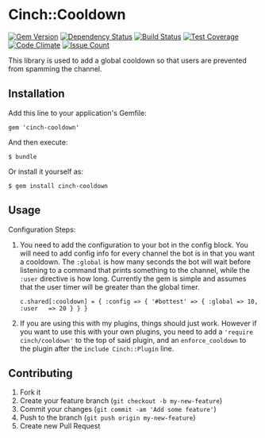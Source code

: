 # Cinch::Cooldown

[![Gem Version](https://badge.fury.io/rb/cinch-cooldown.png)](http://badge.fury.io/rb/cinch-cooldown)
[![Dependency Status](https://gemnasium.com/bhaberer/cinch-cooldown.png)](https://gemnasium.com/bhaberer/cinch-cooldown)
[![Build Status](https://travis-ci.org/bhaberer/cinch-cooldown.png?branch=master)](https://travis-ci.org/bhaberer/cinch-cooldown)
[![Test Coverage](https://codeclimate.com/repos/56aa88055b34ac003a008480/badges/9d9707a152831ec1d620/coverage.svg)](https://codeclimate.com/repos/56aa88055b34ac003a008480/coverage)
[![Code Climate](https://codeclimate.com/github/bhaberer/cinch-cooldown.png)](https://codeclimate.com/github/bhaberer/cinch-cooldown)
[![Issue Count](https://codeclimate.com/repos/56aa88055b34ac003a008480/badges/9d9707a152831ec1d620/issue_count.svg)](https://codeclimate.com/repos/56aa88055b34ac003a008480/feed)

This library is used to add a global cooldown so that users are prevented from spamming the
channel.

## Installation

Add this line to your application's Gemfile:

    gem 'cinch-cooldown'

And then execute:

    $ bundle

Or install it yourself as:

    $ gem install cinch-cooldown

## Usage

Configuration Steps:

1. You need to add the configuration to your bot in the config block. You will need to add
config info for every channel the bot is in that you want a cooldown. The `:global` is how
many seconds the bot will wait before listening to a command that prints something to the
channel, while the `:user` directive is how long. Currently the gem is simple and assumes
that the user timer will be greater than the global timer.

    ```c.shared[:cooldown] = { :config => { '#bottest' => { :global => 10, :user   => 20 } } }```

2. If you are using this with my plugins, things should just work. However if you want to use
this with your own plugins, you need to add a `'require cinch/cooldown'` to the top of said
plugin, and an `enforce_cooldown` to the plugin after the `include Cinch::Plugin` line.

## Contributing

1. Fork it
2. Create your feature branch (`git checkout -b my-new-feature`)
3. Commit your changes (`git commit -am 'Add some feature'`)
4. Push to the branch (`git push origin my-new-feature`)
5. Create new Pull Request
